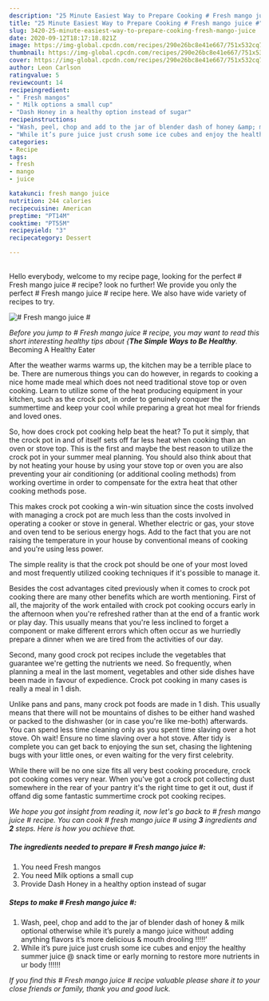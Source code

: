 ```yaml
---
description: "25 Minute Easiest Way to Prepare Cooking # Fresh mango juice #"
title: "25 Minute Easiest Way to Prepare Cooking # Fresh mango juice #"
slug: 3420-25-minute-easiest-way-to-prepare-cooking-fresh-mango-juice
date: 2020-09-12T18:17:18.821Z
image: https://img-global.cpcdn.com/recipes/290e26bc8e41e667/751x532cq70/fresh-mango-juice-recipe-main-photo.jpg
thumbnail: https://img-global.cpcdn.com/recipes/290e26bc8e41e667/751x532cq70/fresh-mango-juice-recipe-main-photo.jpg
cover: https://img-global.cpcdn.com/recipes/290e26bc8e41e667/751x532cq70/fresh-mango-juice-recipe-main-photo.jpg
author: Leon Carlson
ratingvalue: 5
reviewcount: 14
recipeingredient:
- " Fresh mangos"
- " Milk options a small cup"
- "Dash Honey in a healthy option instead of sugar"
recipeinstructions:
- "Wash, peel, chop and add to the jar of blender dash of honey &amp; milk optional otherwise while it’s purely a mango juice without adding anything flavors it’s more delicious &amp; mouth drooling !!!!!’"
- "While it’s pure juice just crush some ice cubes and enjoy the healthy summer juice @ snack time or early morning to restore more nutrients in ur body !!!!!!"
categories:
- Recipe
tags:
- fresh
- mango
- juice

katakunci: fresh mango juice 
nutrition: 244 calories
recipecuisine: American
preptime: "PT14M"
cooktime: "PT55M"
recipeyield: "3"
recipecategory: Dessert

---
```

<br>
Hello everybody, welcome to my recipe page, looking for the perfect # Fresh mango juice # recipe? look no further! We provide you only the perfect # Fresh mango juice # recipe here. We also have wide variety of recipes to try.
<br>


![# Fresh mango juice #](https://img-global.cpcdn.com/recipes/290e26bc8e41e667/751x532cq70/fresh-mango-juice-recipe-main-photo.jpg)

<i>Before you jump to # Fresh mango juice # recipe, you may want to read this short interesting healthy tips about {<strong>The Simple Ways to Be Healthy</strong>.</i>
Becoming A Healthy Eater


After the weather warms warms up, the kitchen may be a terrible place to be. There are numerous things you can do however, in regards to cooking a nice home made meal which does not need traditional stove top or oven cooking. Learn to utilize some of the heat producing equipment in your kitchen, such as the crock pot, in order to genuinely conquer the summertime and keep your cool while preparing a great hot meal for friends and loved ones.

So, how does crock pot cooking help beat the heat? To put it simply, that the crock pot in and of itself sets off far less heat when cooking than an oven or stove top. This is the first and maybe the best reason to utilize the crock pot in your summer meal planning. You should also think about that by not heating your house by using your stove top or oven you are also preventing your air conditioning (or additional cooling methods) from working overtime in order to compensate for the extra heat that other cooking methods pose.

This makes crock pot cooking a win-win situation since the costs involved with managing a crock pot are much less than the costs involved in operating a cooker or stove in general. Whether electric or gas, your stove and oven tend to be serious energy hogs. Add to the fact that you are not raising the temperature in your house by conventional means of cooking and you're using less power.

 The simple reality is that the crock pot should be one of your most loved and most frequently utilized cooking techniques if it's possible to manage it.  



Besides the cost advantages cited previously when it comes to crock pot cooking there are many other benefits which are worth mentioning. First of all, the majority of the work entailed with crock pot cooking occurs early in the afternoon when you're refreshed rather than at the end of a frantic work or play day. This usually means that you're less inclined to forget a component or make different errors which often occur as we hurriedly prepare a dinner when we are tired from the activities of our day.

Second, many good crock pot recipes include the vegetables that guarantee we're getting the nutrients we need. So frequently, when planning a meal in the last moment, vegetables and other side dishes have been made in favour of expedience. Crock pot cooking in many cases is really a meal in 1 dish.

 Unlike pans and pans, many crock pot foods are made in 1 dish. This usually means that there will not be mountains of dishes to be either hand washed or packed to the dishwasher (or in case you're like me-both) afterwards. You can spend less time cleaning only as you spent time slaving over a hot stove. Oh wait! Ensure no time slaving over a hot stove. After tidy is complete you can get back to enjoying the sun set, chasing the lightening bugs with your little ones, or even waiting for the very first celebrity.

While there will be no one size fits all very best cooking procedure, crock pot cooking comes very near. When you've got a crock pot collecting dust somewhere in the rear of your pantry it's the right time to get it out, dust if offand dig some fantastic summertime crock pot cooking recipes.


<i>We hope you got insight from reading it, now let's go back to # fresh mango juice # recipe. You can cook # fresh mango juice # using <strong>3</strong> ingredients and <strong>2</strong> steps. Here is how you achieve that.
</i>

##### The ingredients needed to prepare # Fresh mango juice #:

1. You need  Fresh mangos
1. You need  Milk options a small cup
1. Provide Dash Honey in a healthy option instead of sugar


##### Steps to make # Fresh mango juice #:

1. Wash, peel, chop and add to the jar of blender dash of honey &amp; milk optional otherwise while it’s purely a mango juice without adding anything flavors it’s more delicious &amp; mouth drooling !!!!!’
1. While it’s pure juice just crush some ice cubes and enjoy the healthy summer juice @ snack time or early morning to restore more nutrients in ur body !!!!!!




<i>If you find this # Fresh mango juice # recipe valuable please share it to your close friends or family, thank you and good luck.</i>
